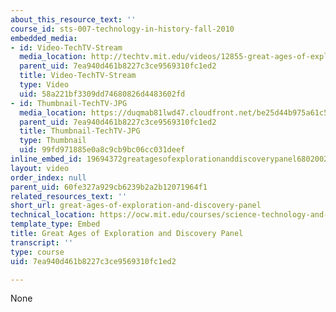 ```yaml
---
about_this_resource_text: ''
course_id: sts-007-technology-in-history-fall-2010
embedded_media:
- id: Video-TechTV-Stream
  media_location: http://techtv.mit.edu/videos/12855-great-ages-of-exploration-and-discovery-panel
  parent_uid: 7ea940d461b8227c3ce9569310fc1ed2
  title: Video-TechTV-Stream
  type: Video
  uid: 58a221bf3309dd74680826d4483602fd
- id: Thumbnail-TechTV-JPG
  media_location: https://duqmab81lwd47.cloudfront.net/be25d44b975a61c56f133f5daac6e13d/thumbnails/12855/jumbo.jpg
  parent_uid: 7ea940d461b8227c3ce9569310fc1ed2
  title: Thumbnail-TechTV-JPG
  type: Thumbnail
  uid: 99fd971885e0a8c9cb9bc06cc031deef
inline_embed_id: 19694372greatagesofexplorationanddiscoverypanel68020029
layout: video
order_index: null
parent_uid: 60fe327a929cb6239b2a2b12071964f1
related_resources_text: ''
short_url: great-ages-of-exploration-and-discovery-panel
technical_location: https://ocw.mit.edu/courses/science-technology-and-society/sts-007-technology-in-history-fall-2010/related-resources/great-ages-of-exploration-and-discovery-panel
template_type: Embed
title: Great Ages of Exploration and Discovery Panel
transcript: ''
type: course
uid: 7ea940d461b8227c3ce9569310fc1ed2

---
```

None